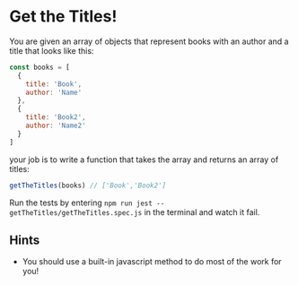 # Get the Titles!

You are given an array of objects that represent books with an author and a title that looks like this:

```javascript
const books = [
  {
    title: 'Book',
    author: 'Name'
  },
  {
    title: 'Book2',
    author: 'Name2'
  }
]
```

your job is to write a function that takes the array and returns an array of titles:

```javascript
getTheTitles(books) // ['Book','Book2']
```

Run the tests by entering `npm run jest -- getTheTitles/getTheTitles.spec.js` in the terminal and watch it fail.

## Hints

- You should use a built-in javascript method to do most of the work for you!
